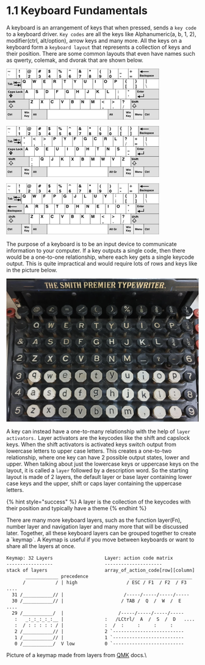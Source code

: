 # 1.1 Keyboard Fundamentals

A keyboard is an arrangement of keys that when pressed, sends a `key code` to a keyboard driver. `Key codes` are all the keys like Alphanumeric(a, b, 1, 2), modifier(ctrl, alt/option), arrow keys and many more. All the keys on a keyboard form a `keyboard layout` that represents a collection of keys and their position. There are some common layouts that even have names such as qwerty, colemak, and dvorak that are shown below.

![qwerty layout](<../.gitbook/assets/image (1).png>)

![dvorak layout](../.gitbook/assets/image.png)



![colmak layout](<../.gitbook/assets/image (3) (1).png>)

The purpose of a keyboard is to be an input device to communicate information to your computer. If a key outputs a single code, then there would be a one-to-one relationship, where each key gets a single keycode output. This is quite impractical and would require lots of rows and keys like in the picture below.

![](<../.gitbook/assets/Screen Shot 2022-05-30 at 8.04.53 PM.png>)

A key can instead have a one-to-many relationship with the help of `layer activators.` Layer activators are the keycodes like the shift and capslock keys. When the shift activators is activated keys switch output from lowercase letters to upper case letters. This creates a one-to-two relationship, where one key can have 2 possible output states, lower and upper. When talking about just the lowercase keys or uppercase keys on the layout, it is called a `layer` followed by a description word. So the starting layout is made of 2 layers, the default layer or base layer containing lower case keys and the upper, shift or caps layer containing the uppercase letters.

{% hint style="success" %}
A layer is the collection of the keycodes with their position and typically have a theme
{% endhint %}

There are many more keyboard layers, such as the function layer(Fn), number layer and navigation layer and many more that will be discussed later. Together, all these keyboard layers can be grouped together to create a \`keymap\`. A Keymap is useful if you move between keyboards or want to share all the layers at once.



```markup
Keymap: 32 Layers                   Layer: action code matrix
-----------------                   ---------------------
stack of layers                     array_of_action_code[row][column]
       ____________ precedence               _______________________
      /           / | high                  / ESC / F1  / F2  / F3   ....
  31 /___________// |                      /-----/-----/-----/-----
  30 /___________// |                     / TAB /  Q  /  W  /  E   ....
  29 /___________/  |                    /-----/-----/-----/-----
   :   _:_:_:_:_:__ |               :   /LCtrl/  A  /  S  /  D   ....
   :  / : : : : : / |               :  /  :     :     :     :
   2 /___________// |               2 `--------------------------
   1 /___________// |               1 `--------------------------
   0 /___________/  V low           0 `--------------------------
```

Picture of a keymap made from layers from [QMK](https://docs.qmk.fm/#/keymap) docs.\
